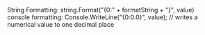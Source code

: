String Formatting: string.Format("{0:" + formatString + "}", value) <br>
console formatting: Console.WriteLine("{0:0.0}", value); // writes a numerical value to one decimal place
